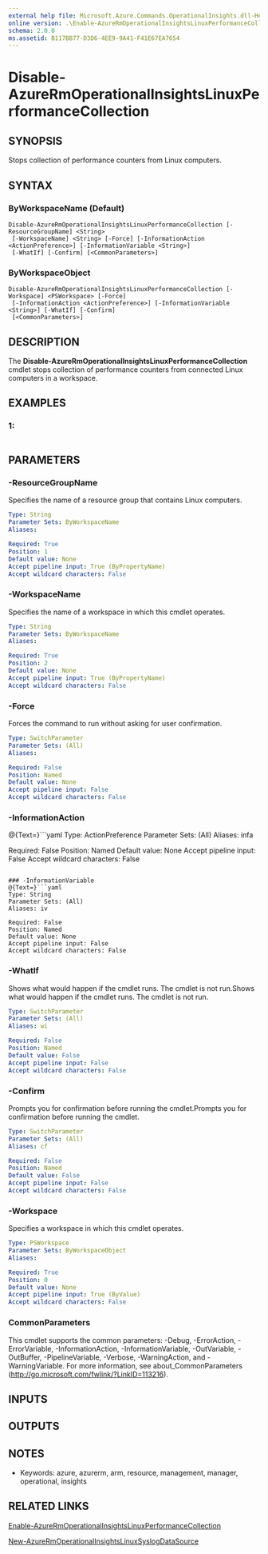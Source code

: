 ```yaml
---
external help file: Microsoft.Azure.Commands.OperationalInsights.dll-Help.xml
online version: .\Enable-AzureRmOperationalInsightsLinuxPerformanceCollection.md
schema: 2.0.0
ms.assetid: B117BB77-D3D6-4EE9-9A41-F41E67EA7654
---
```


# Disable-AzureRmOperationalInsightsLinuxPerformanceCollection

## SYNOPSIS
Stops collection of performance counters from Linux computers.

## SYNTAX

### ByWorkspaceName (Default)
```
Disable-AzureRmOperationalInsightsLinuxPerformanceCollection [-ResourceGroupName] <String>
 [-WorkspaceName] <String> [-Force] [-InformationAction <ActionPreference>] [-InformationVariable <String>]
 [-WhatIf] [-Confirm] [<CommonParameters>]
```

### ByWorkspaceObject
```
Disable-AzureRmOperationalInsightsLinuxPerformanceCollection [-Workspace] <PSWorkspace> [-Force]
 [-InformationAction <ActionPreference>] [-InformationVariable <String>] [-WhatIf] [-Confirm]
 [<CommonParameters>]
```

## DESCRIPTION
The **Disable-AzureRmOperationalInsightsLinuxPerformanceCollection** cmdlet stops collection of performance counters from connected Linux computers in a workspace.

## EXAMPLES

### 1:
```

```

## PARAMETERS

### -ResourceGroupName
Specifies the name of a resource group that contains Linux computers.

```yaml
Type: String
Parameter Sets: ByWorkspaceName
Aliases: 

Required: True
Position: 1
Default value: None
Accept pipeline input: True (ByPropertyName)
Accept wildcard characters: False
```

### -WorkspaceName
Specifies the name of a workspace in which this cmdlet operates.

```yaml
Type: String
Parameter Sets: ByWorkspaceName
Aliases: 

Required: True
Position: 2
Default value: None
Accept pipeline input: True (ByPropertyName)
Accept wildcard characters: False
```

### -Force
Forces the command to run without asking for user confirmation.

```yaml
Type: SwitchParameter
Parameter Sets: (All)
Aliases: 

Required: False
Position: Named
Default value: None
Accept pipeline input: False
Accept wildcard characters: False
```

### -InformationAction
@{Text=}```yaml
Type: ActionPreference
Parameter Sets: (All)
Aliases: infa

Required: False
Position: Named
Default value: None
Accept pipeline input: False
Accept wildcard characters: False
```

### -InformationVariable
@{Text=}```yaml
Type: String
Parameter Sets: (All)
Aliases: iv

Required: False
Position: Named
Default value: None
Accept pipeline input: False
Accept wildcard characters: False
```

### -WhatIf
Shows what would happen if the cmdlet runs.
The cmdlet is not run.Shows what would happen if the cmdlet runs.
The cmdlet is not run.

```yaml
Type: SwitchParameter
Parameter Sets: (All)
Aliases: wi

Required: False
Position: Named
Default value: False
Accept pipeline input: False
Accept wildcard characters: False
```

### -Confirm
Prompts you for confirmation before running the cmdlet.Prompts you for confirmation before running the cmdlet.

```yaml
Type: SwitchParameter
Parameter Sets: (All)
Aliases: cf

Required: False
Position: Named
Default value: False
Accept pipeline input: False
Accept wildcard characters: False
```

### -Workspace
Specifies a workspace in which this cmdlet operates.

```yaml
Type: PSWorkspace
Parameter Sets: ByWorkspaceObject
Aliases: 

Required: True
Position: 0
Default value: None
Accept pipeline input: True (ByValue)
Accept wildcard characters: False
```

### CommonParameters
This cmdlet supports the common parameters: -Debug, -ErrorAction, -ErrorVariable, -InformationAction, -InformationVariable, -OutVariable, -OutBuffer, -PipelineVariable, -Verbose, -WarningAction, and -WarningVariable. For more information, see about_CommonParameters (http://go.microsoft.com/fwlink/?LinkID=113216).

## INPUTS

## OUTPUTS

## NOTES
* Keywords: azure, azurerm, arm, resource, management, manager, operational, insights

## RELATED LINKS

[Enable-AzureRmOperationalInsightsLinuxPerformanceCollection](.\Enable-AzureRmOperationalInsightsLinuxPerformanceCollection.md)

[New-AzureRmOperationalInsightsLinuxSyslogDataSource](.\New-AzureRmOperationalInsightsLinuxSyslogDataSource.md)


